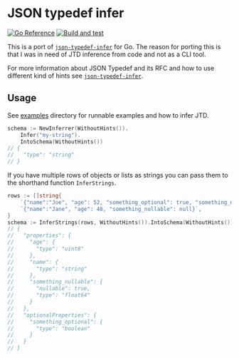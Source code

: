 # JSON typedef infer

[![Go Reference](https://pkg.go.dev/badge/github.com/bombsimon/jtd-infer-go.svg)](https://pkg.go.dev/github.com/bombsimon/jtd-infer-go)
[![Build and test](https://github.com/bombsimon/jtd-infer-go/actions/workflows/go.yaml/badge.svg)](https://github.com/bombsimon/jtd-infer-go/actions/workflows/go.yaml)

This is a port of [`json-typedef-infer`][jtd-infer] for Go. The reason for
porting this is that I was in need of JTD inference from code and not as a CLI
tool.

For more information about JSON Typedef and its RFC and how to use different
kind of hints see [`json-typedef-infer`][jtd-infer].

## Usage

See [examples] directory for runnable examples and how to infer JTD.

```go
schema := NewInferrer(WithoutHints()).
    Infer("my-string").
    IntoSchema(WithoutHints())
// {
//   "type": "string"
// }
```

If you have multiple rows of objects or lists as strings you can pass them to
the shorthand function `InferStrings`.

```go
rows := []string{
    `{"name":"Joe", "age": 52, "something_optional": true, "something_nullable": 1.1}`,
    `{"name":"Jane", "age": 48, "something_nullable": null}`,
}
schema := InferStrings(rows, WithoutHints()).IntoSchema(WithoutHints())
// {
//   "properties": {
//     "age": {
//       "type": "uint8"
//     },
//     "name": {
//       "type": "string"
//     },
//     "something_nullable": {
//       "nullable": true,
//       "type": "float64"
//     }
//   },
//   "optionalProperties": {
//     "something_optional": {
//       "type": "boolean"
//     }
//   }
// }
```

[jtd-infer]: https://github.com/jsontypedef/json-typedef-infer/
[examples]: examples
